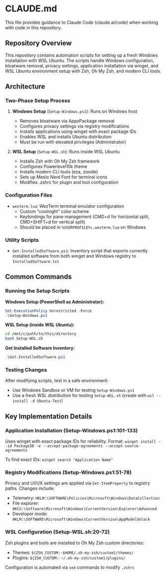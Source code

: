# CLAUDE.md

This file provides guidance to Claude Code (claude.ai/code) when working with code in this repository.

## Repository Overview

This repository contains automation scripts for setting up a fresh Windows installation with WSL Ubuntu. The scripts handle Windows configuration, bloatware removal, privacy settings, application installation via winget, and WSL Ubuntu environment setup with Zsh, Oh My Zsh, and modern CLI tools.

## Architecture

### Two-Phase Setup Process

1. **Windows Setup** (`Setup-Windows.ps1`): Runs on Windows host
   - Removes bloatware via AppxPackage removal
   - Configures privacy settings via registry modifications
   - Installs applications using winget with exact package IDs
   - Enables WSL and installs Ubuntu distribution
   - Must be run with elevated privileges (Administrator)

2. **WSL Setup** (`Setup-WSL.sh`): Runs inside WSL Ubuntu
   - Installs Zsh with Oh My Zsh framework
   - Configures Powerlevel10k theme
   - Installs modern CLI tools (eza, zoxide)
   - Sets up Meslo Nerd Font for terminal icons
   - Modifies .zshrc for plugin and tool configuration

### Configuration Files

- `wezterm.lua`: WezTerm terminal emulator configuration
  - Custom "coolnight" color scheme
  - Keybindings for pane management (CMD+d for horizontal split, CMD+SHIFT+d for vertical split)
  - Should be placed in `%USERPROFILE%\.wezterm.lua` on Windows

### Utility Scripts

- `Get-InstalledSoftware.ps1`: Inventory script that exports currently installed software from both winget and Windows registry to `InstalledSoftware.txt`

## Common Commands

### Running the Setup Scripts

**Windows Setup (PowerShell as Administrator):**
```powershell
Set-ExecutionPolicy Unrestricted -Force
.\Setup-Windows.ps1
```

**WSL Setup (inside WSL Ubuntu):**
```bash
cd /mnt/c/path/to/this/directory
bash Setup-WSL.sh
```

**Get Installed Software Inventory:**
```powershell
.\Get-InstalledSoftware.ps1
```

### Testing Changes

After modifying scripts, test in a safe environment:
- Use Windows Sandbox or VM for testing `Setup-Windows.ps1`
- Use a fresh WSL distribution for testing `Setup-WSL.sh` (create with `wsl --install -d Ubuntu-Test`)

## Key Implementation Details

### Application Installation (Setup-Windows.ps1:101-133)

Uses winget with exact package IDs for reliability. Format: `winget install --id PackageID -e --accept-package-agreements --accept-source-agreements`

To find exact IDs: `winget search "Application Name"`

### Registry Modifications (Setup-Windows.ps1:51-78)

Privacy and UI/UX settings are applied via `Set-ItemProperty` to registry paths. Changes include:
- Telemetry: `HKLM:\SOFTWARE\Policies\Microsoft\Windows\DataCollection`
- File explorer: `HKCU:\Software\Microsoft\Windows\CurrentVersion\Explorer\Advanced`
- Developer mode: `HKLM:\SOFTWARE\Microsoft\Windows\CurrentVersion\AppModelUnlock`

### WSL Configuration (Setup-WSL.sh:20-72)

Zsh plugins and tools are installed to Oh My Zsh custom directories:
- Themes: `${ZSH_CUSTOM:-$HOME/.oh-my-zsh/custom}/themes/`
- Plugins: `${ZSH_CUSTOM:-~/.oh-my-zsh/custom}/plugins/`

Configuration is automated via `sed` commands to modify `.zshrc`
